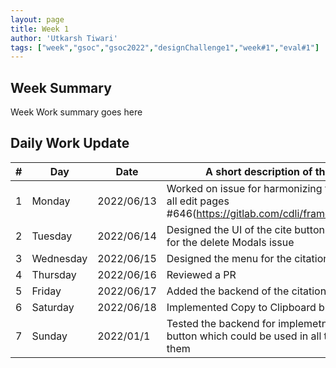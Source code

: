 ```yaml
---
layout: page
title: Week 1
author: 'Utkarsh Tiwari'
tags: ["week","gsoc","gsoc2022","designChallenge1","week#1","eval#1"]
---
```


## Week Summary

Week Work summary goes here 

## Daily Work Update

|\#|Day|Date|A short description of the work done|  
|---	|---	|---	|---	|  
|1   	| Monday 	|   2022/06/13	| Worked on issue for harmonizing the delete Modal for all edit pages #646(https://gitlab.com/cdli/framework/-/issues/646) | 
|2   	| Tuesday  	|   2022/06/14	| Designed the UI of the cite button and created a MR for the delete Modals issue	|  
|3   	| Wednesday |  2022/06/15 	| Designed the menu for the citation popup |  
|4   	| Thursday  |   2022/06/16	|  Reviewed a PR |  
|5   	| Friday  	|   2022/06/17	| Added the backend of the citation to the menu |  
|6   	| Saturday  |  2022/06/18	| Implemented Copy to Clipboard button |  
|7   	| Sunday  	|   2022/01/1	| Tested the backend for implemetning a common button which could be used in all the pages to cite them |  
